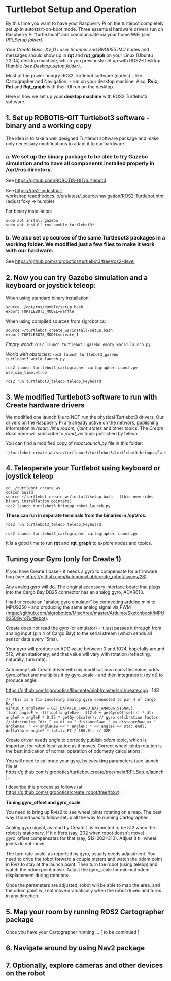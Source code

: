 # Turtlebot Setup and Operation

By this time you want to have your Raspberry Pi on the turtlebot completely set up in autostart-on-boot mode. Three essentual hardware drivers run on Raspberry Pi "turtle.local" and communicate via your home WiFi *(see RPi_Setup folder)*.

Your *Create Base, XV_11 Laser Scanner* and *BNO055 IMU* nodes and messages should show up in **rqt** and **rqt_graph** on your Linux (Ubuntu 22.04)  desktop machine, which you previously set up with ROS2-Desktop Humble *(see Desktop_setup folder)*.

Most of the power hungry ROS2 Turtlebot software (nodes) - like Cartographer and Navigation, - run on your desktop machine. Also, **Rviz, Rqt** and **Rqt_graph** with their UI run on the desktop.

Here is how we set up your **desktop machine** with ROS2 Turtlebot3 software.

## 1. Set up ROBOTIS-GIT Turtlebot3 software - binary and a working copy ##

The idea is to take a well designed Turtlebot software package and make only necessary modifications to adapt it to our hardware. 

### a. We set up the binary package to be able to try Gazebo simulation and to have all components installed properly in /opt/ros directory. ###

See https://github.com/ROBOTIS-GIT/turtlebot3

See https://ros2-industrial-workshop.readthedocs.io/en/latest/_source/navigation/ROS2-Turtlebot.html  (adjust foxy -> humble)

For binary installation:

    sudo apt install gazebo
    sudo apt install ros-humble-turtlebot3*

### b. We also set up sources of the same Turtlebot3 packages in a working folder. We modified just a few files to make it work with our hardware. ###

See https://github.com/slgrobotics/turtlebot3/tree/ros2-devel

## 2. Now you can try Gazebo simulation and a keyboard or joystick teleop: ##

When using standard binary installation:
```
source  /opt/ros/humble/setup.bash
export TURTLEBOT3_MODEL=waffle
```
When using compiled sources from slgrobotics:
```
source ~/turtlebot_create_ws/install/setup.bash
export TURTLEBOT3_MODEL=create_1
```

*Empty world:*          ```ros2 launch turtlebot3_gazebo empty_world.launch.py```

*World with obstacles:* ```ros2 launch turtlebot3_gazebo turtlebot3_world.launch.py```

```
ros2 launch turtlebot3_cartographer cartographer.launch.py use_sim_time:=true

ros2 run turtlebot3_teleop teleop_keyboard
```

## 3. We modified Turtlebot3 software to run with Create hardware drivers ##
We modified one launch file to NOT run the physical Turtlebot3 drivers. Our drivers on the Raspberry Pi are already active on the network,  publishing information in */scan, /imu /odom, /joint_states* and other topics. The *Create Base* node will subscribe to */cmd_vel* topic published by teleop.

You can find a modified copy of *robot.launch.py* file in this folder:

    ~/turtlebot_create_ws/src/turtlebot3/turtlebot3/turtlebot3_bringup/launch/robot.launch.py

## 4. Teleoperate your Turtlebot using keyboard or joystick teleop ##
```
cd ~/turtlebot_create_ws
colcon build
source ~/turtlebot_create_ws/install/setup.bash   (this overrides binary installation pointers)
ros2 launch turtlebot3_bringup robot.launch.py
```
**These can run in separate terminals from the binaries in /opt/ros:**
```
ros2 run turtlebot3_teleop teleop_keyboard

ros2 launch turtlebot3_cartographer cartographer.launch.py
```
It is a good time to run **rqt** and **rqt_graph** to explore nodes and topics.

## Tuning your Gyro (only for Create 1) ##

If you have Create 1 base - it needs a gyro to compensate for a firmware bug (see https://github.com/AutonomyLab/create_robot/issues/28).

Any analog gyro will do. The original accessory interface board that plugs into the Cargo Bay DB25 connector has an analog gyro, ADXR613. 

I had to create an "analog gyro emulator" by connecting arduino mini to MPU9250 - and producing the same analog signal via PWM (https://github.com/slgrobotics/Misc/tree/master/Arduino/Sketchbook/MPU9250GyroTurtlebot).

Create does not read the gyro (or emulator) - it just passes it through from analog input (pin 4 of Cargo Bay) to the serial stream (which sends all sensor data every 15ms).

Your gyro will produce an ADC value between 0 and 1024, hopefully around 512, when stationary, and that value will vary with rotation (reflecting, naturally, turn rate).

Autonomy Lab Create driver with my modifications reads this value, adds gyro_offset and multiplies it by gyro_scale - and then integrates it (by dt) to produce angle.

https://github.com/slgrobotics/libcreate/blob/master/src/create.cpp : 148
```
// This is a fix involving analog gyro connected to pin 4 of Cargo Bay:
uint16_t angleRaw = GET_DATA(ID_CARGO_BAY_ANALOG_SIGNAL);
float angleF = -((float)angleRaw - 512.0 + getGyroOffset()) * dt;
angleF = angleF * 0.25 * getGyroScale(); // gyro calibration factor
//std::cout<< "dt: " << dt << " distanceRaw: " << distanceRaw << " angleRaw: " << angleRaw << " angleF: " << angleF << std::endl;
deltaYaw = angleF * (util::PI / 180.0); // D2R
```

Create driver needs *angle* to correctly publish *odom* topic, which is important for robot localization as it moves. Correct wheel joints rotation is the best indication of normal operation of odometry calculations.

You will need to calibrate your gyro, by tweaking parameters (see launch file at https://github.com/slgrobotics/turtlebot_create/tree/main/RPi_Setup/launch ).

 I describe this process as follows (at https://github.com/slgrobotics/create_robot/tree/foxy): 

**Tuning gyro_offset and gyro_scale**

You need to bring up Rviz2 to see wheel joints rotating on a map. The best way I found was to follow setup all the way to running Cartographer.

Analog gyro signal, as read by Create 1, is expected to be 512 when the robot is stationary. If it differs (say, 202 when robot doesn't move) - gyro_offset compensates for that (say, 512-202=310). Adjust it till wheel joints do not move.

The turn rate scale, as reported by gyro, usually needs adjustment. You need to drive the robot forward a couple meters and watch the odom point in Rviz to stay at the launch point. Then turn the robot (using teleop) and watch the odom point move. Adjust the gyro_scale for minimal odom displacement during rotations.

Once the parameters are adjusted, robot will be able to map the area, and the odom point will not move dramatically when the robot drives and turns in any direction.

## 5. Map your room by running ROS2 Cartographer package ##

Once you have your Cartographer running ... [ to be continued ]

## 6. Navigate around by using Nav2 package ##

## 7. Optionally, explore cameras and other devices on the robot ##

